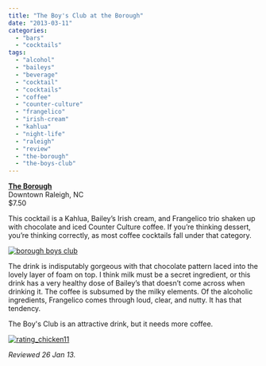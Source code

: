 ```yaml
---
title: "The Boy's Club at the Borough"
date: "2013-03-11"
categories: 
  - "bars"
  - "cocktails"
tags: 
  - "alcohol"
  - "baileys"
  - "beverage"
  - "cocktail"
  - "cocktails"
  - "coffee"
  - "counter-culture"
  - "frangelico"
  - "irish-cream"
  - "kahlua"
  - "night-life"
  - "raleigh"
  - "review"
  - "the-borough"
  - "the-boys-club"
---
```


**[The Borough](http://theboroughraleigh.com/)**\
Downtown Raleigh, NC\
$7.50

This cocktail is a Kahlua, Bailey’s Irish cream, and Frangelico trio shaken up with chocolate and iced Counter Culture coffee. If you’re thinking dessert, you’re thinking correctly, as most coffee cocktails fall under that category.

[![borough boys club](http://s3.amazonaws.com/thegourmez-wpmedia/2013/02/borough-boys-club.jpg)](http://www.thegourmez.com/2013/03/the-boys-club-at-the-borough/borough-boys-club/)

The drink is indisputably gorgeous with that chocolate pattern laced into the lovely layer of foam on top. I think milk must be a secret ingredient, or this drink has a very healthy dose of Bailey’s that doesn’t come across when drinking it. The coffee is subsumed by the milky elements. Of the alcoholic ingredients, Frangelico comes through loud, clear, and nutty. It has that tendency.

The Boy's Club is an attractive drink, but it needs more coffee.

[![rating_chicken11](http://s3.amazonaws.com/thegourmez-wpmedia/2009/02/rating_chicken11.gif)](http://www.thegourmez.com/2009/02/barten-guestier-private-selection-merlot-2006/rating_chicken11/)

_Reviewed 26 Jan 13._
